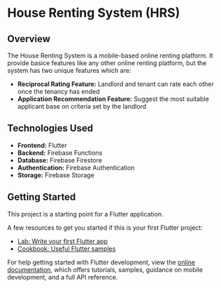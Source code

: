 # House Renting System (HRS)

## Overview
The House Renting System is a mobile-based online renting platform. It provide basice features like any other online renting platform, but the system has two unique features which are:
  - **Reciprocal Rating Feature:** Landlord and tenant can rate each other once the tenancy has ended
  - **Application Recommendation Feature:** Suggest the most suitable applicant base on criteria set by the landlord

## Technologies Used
  - **Frontend:** Flutter
  - **Backend:** Firebase Functions
  - **Database:** Firebase Firestore
  - **Authentication:** Firebase Authentication
  - **Storage:** Firebase Storage

## Getting Started

This project is a starting point for a Flutter application.

A few resources to get you started if this is your first Flutter project:

- [Lab: Write your first Flutter app](https://docs.flutter.dev/get-started/codelab)
- [Cookbook: Useful Flutter samples](https://docs.flutter.dev/cookbook)

For help getting started with Flutter development, view the
[online documentation](https://docs.flutter.dev/), which offers tutorials,
samples, guidance on mobile development, and a full API reference.
